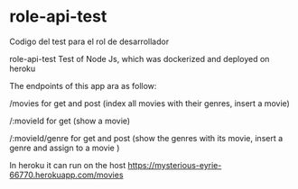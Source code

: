 # role-api-test
Codigo del test para el rol de desarrollador

role-api-test
Test of Node Js, which was dockerized and deployed on heroku

The endpoints of this app ara as follow:

/movies for get and post (index all movies with their genres, insert a movie)

/:movieId for get (show a movie)

/:movieId/genre for get and post (show the genres with its movie, insert a genre and assign to a movie )

In heroku it can run on the host https://mysterious-eyrie-66770.herokuapp.com/movies
